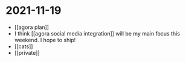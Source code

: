 # 2021-11-19

- [[agora plan]]
- I think [[agora social media integration]] will be my main focus this weekend. I hope to ship!
- [[cats]]
- [[private]]